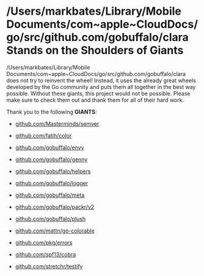 # /Users/markbates/Library/Mobile Documents/com~apple~CloudDocs/go/src/github.com/gobuffalo/clara Stands on the Shoulders of Giants

/Users/markbates/Library/Mobile Documents/com~apple~CloudDocs/go/src/github.com/gobuffalo/clara does not try to reinvent the wheel! Instead, it uses the already great wheels developed by the Go community and puts them all together in the best way possible. Without these giants, this project would not be possible. Please make sure to check them out and thank them for all of their hard work.

Thank you to the following **GIANTS**:


* [github.com/Masterminds/semver](https://godoc.org/github.com/Masterminds/semver)

* [github.com/fatih/color](https://godoc.org/github.com/fatih/color)

* [github.com/gobuffalo/envy](https://godoc.org/github.com/gobuffalo/envy)

* [github.com/gobuffalo/genny](https://godoc.org/github.com/gobuffalo/genny)

* [github.com/gobuffalo/helpers](https://godoc.org/github.com/gobuffalo/helpers)

* [github.com/gobuffalo/logger](https://godoc.org/github.com/gobuffalo/logger)

* [github.com/gobuffalo/meta](https://godoc.org/github.com/gobuffalo/meta)

* [github.com/gobuffalo/packr/v2](https://godoc.org/github.com/gobuffalo/packr/v2)

* [github.com/gobuffalo/plush](https://godoc.org/github.com/gobuffalo/plush)

* [github.com/mattn/go-colorable](https://godoc.org/github.com/mattn/go-colorable)

* [github.com/pkg/errors](https://godoc.org/github.com/pkg/errors)

* [github.com/spf13/cobra](https://godoc.org/github.com/spf13/cobra)

* [github.com/stretchr/testify](https://godoc.org/github.com/stretchr/testify)
